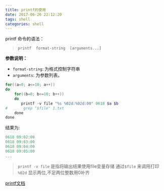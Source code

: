 ```yaml
---
title: printf的使用
date: 2017-06-26 22:12:20
tags: shell
categories: shell
---
```




printf 命令的语法：
> `printf  format-string  [arguments...]`

<!-- more -->

**参数说明：**
-	`format-string`: 为格式控制字符串
-	`arguments`: 为参数列表。

```powershell
for((a=0; a<=10; a++))
do
    for((b=0; b<=10; b++))
    do
       printf -v file "%s %02d:%02d:00" 0618 $a $b
#       grep "$file" 1.txt
    done
done
```
结果为:
```powershell
0618 09:02:00
0618 09:03:00
0618 09:04:00
0618 09:05:00
...
```
> `printf -v file` 是指将输出结果使用file变量存储
> 通过`$file` 来调用打印
> `%02d` 显示两位,不足两位整数用0补齐

[printf文档](http://www.linuxdaxue.com/explain-of-shell-printf-command.html)
